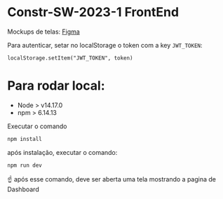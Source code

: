 # Constr-SW-2023-1 FrontEnd

Mockups de telas: [Figma](https://www.figma.com/file/IZy5DZn89Q8MVYhD9nGFgg/ConstrSW-2023-1?type=design&node-id=0-1)

Para autenticar, setar no localStorage o token com a key `JWT_TOKEN`:

`localStorage.setItem("JWT_TOKEN", token)`

# Para rodar local:

- Node > v14.17.0
- npm > 6.14.13

Executar o comando
```bash
npm install
```

após instalação, executar o comando:
```bash
npm run dev
```
:point_up: após esse comando, deve ser aberta uma tela mostrando a pagina de Dashboard
